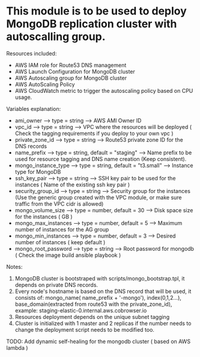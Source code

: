 # This module is to be used to deploy MongoDB replication cluster with autoscalling group.

Resources included:
* AWS IAM role for Route53 DNS management
* AWS Launch Configuration for MongoDB cluster
* AWS Autoscaling group for MongoDB cluster
* AWS AutoScaling Policy
* AWS CloudWatch metric to trigger the autoscaling policy based on CPU usage.


Variables explanation:
* ami_owner              --> type = string                        -->  AWS AMI Owner ID
* vpc_id                 --> type = string                        -->  VPC where the resources will be deployed ( Check the tagging requirements if you deploy to your own vpc )
* private_zone_id        --> type = string                        -->  Route53 private zone ID for the DNS records
* name_prefix            --> type = string, default = "staging"   -->  Name prefix to be used for resource tagging and DNS name creation (Keep consistent).
* mongo_instance_type    --> type = string, default = "t3.small"  -->  Instance type for MongoDB
* ssh_key_pair           --> type = string                        -->  SSH key pair to be used for the instances ( Name of the existing ssh key pair )
* security_group_id      --> type = string                        -->  Security group for the instances (Use the generic group created with the VPC module, or make sure traffic from the VPC cidr is allowed)
* mongo_volume_size      --> type = number, default = 30          -->  Disk space size for the instances ( GB )
* mongo_max_instances    --> type = number, default = 5           -->  Maximum number of instances for the AG group
* mongo_min_instances    --> type = number, default = 3           -->  Desired number of instances ( keep default )
* mongo_root_password    --> type = string                        -->  Root password for mongodb ( Check the image build ansible playbook )


Notes:
1. MongoDB cluster is bootstraped with scripts/mongo_bootstrap.tpl, it depends on private DNS records.
2. Every node's hostname is based on the DNS record that will be used, it consists of: mongo_name( name_prefix + '-mongo'), index(0,1,2...), base_domain(extracted from route53 with the private_zone_id), example: staging-elastic-0.internal.aws.cobrowser.io
3. Resources deployment depends on the unique subnet tagging
4. Cluster is initialized with 1 master and 2 replicas if the number needs to change the deployment script needs to be modified too.



TODO:
Add dynamic self-healing for the mongodb cluster ( based on AWS lambda )


